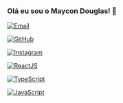 ### Olá eu sou o Maycon Douglas! 👋

[![Email](https://img.shields.io/badge/Gmail-D14836?style=for-the-badge&logo=gmail&logoColor=white)](https://mayconxrz@gmail.com)

[![GitHub](https://img.shields.io/badge/GitHub-100000?style=for-the-badge&logo=github&logoColor=white)](https://github.com/mayconjzj)

[![Instagram](https://img.shields.io/badge/Instagram-E4405F?style=for-the-badge&logo=instagram&logoColor=white)](https://instagram.com)

[![ReactJS](https://img.shields.io/badge/React-20232A?style=for-the-badge&logo=react&logoColor=61DAFB)]()

[![TypeScript](https://img.shields.io/badge/TypeScript-007ACC?style=for-the-badge&logo=typescript&logoColor=white)]()

[![JavaScript](https://img.shields.io/badge/JavaScript-F7DF1E?style=for-the-badge&logo=javascript&logoColor=black)]()
